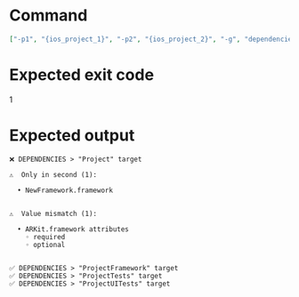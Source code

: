 # Command
```json
["-p1", "{ios_project_1}", "-p2", "{ios_project_2}", "-g", "dependencies", "-v"]
```

# Expected exit code
1

# Expected output
```
❌ DEPENDENCIES > "Project" target

⚠️  Only in second (1):

  • NewFramework.framework


⚠️  Value mismatch (1):

  • ARKit.framework attributes
    ◦ required
    ◦ optional


✅ DEPENDENCIES > "ProjectFramework" target
✅ DEPENDENCIES > "ProjectTests" target
✅ DEPENDENCIES > "ProjectUITests" target


```

